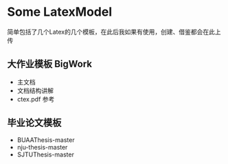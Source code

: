 # Some LatexModel

简单包括了几个Latex的几个模板，在此后我如果有使用，创建、借鉴都会在此上传


## 大作业模板 BigWork
- 主文档
- 文档结构讲解
- ctex.pdf 参考

## 毕业论文模板
- BUAAThesis-master
- nju-thesis-master
- SJTUThesis-master